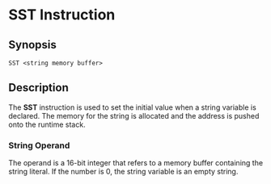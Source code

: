 # SST Instruction

## Synopsis

```
SST <string memory buffer>
```

## Description

The **SST** instruction is used to set the initial value when a string
variable is declared. The memory for the string is allocated and the
address is pushed onto the runtime stack.

### String Operand

The operand is a 16-bit integer that refers to
a memory buffer containing the string literal. If the number is 0,
the string variable is an empty string.
